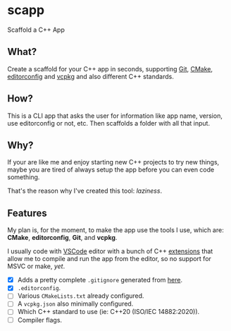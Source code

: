 # scapp

Scaffold a C++ App

## What?

Create a scaffold for your C++ app in seconds, supporting [Git](https://git-scm.com/), [CMake](https://cmake.org/), [editorconfig](https://editorconfig.org/) and [vcpkg](https://vcpkg.io/en/index.html) and also different C++ standards.

## How?

This is a CLI app that asks the user for information like app name, version, use editorconfig or not, etc. Then scaffolds a folder with all that input.

## Why?

If your are like me and enjoy starting new C++ projects to try new things, maybe you are tired of always setup the app before you can even code something.

That's the reason why I've created this tool: *laziness*.

## Features

My plan is, for the moment, to make the app use the tools I use, which are: **CMake**, **editorconfig**, **Git**, and **vcpkg**.

I usually code with [VSCode](https://code.visualstudio.com/) editor with a bunch of C++ [extensions](https://marketplace.visualstudio.com/items?itemName=ms-vscode.cpptools-extension-pack) that allow me to compile and run the app from the editor, so no support for MSVC or make, *yet*.

- [x] Adds a pretty complete `.gitignore` generated from [here](https://www.toptal.com/developers/gitignore?templates=windows,macos,linux,node,c++,visualstudiocode,emacs,vim,visualstudio,cmake,vcpkg,intellij+all).
- [x] `.editorconfig`.
- [ ] Various `CMakeLists.txt` already configured.
- [ ] A `vcpkg.json` also minimally configured.
- [ ] Which C++ standard to use (ie: C++20 (ISO/IEC 14882:2020)).
- [ ] Compiler flags.
